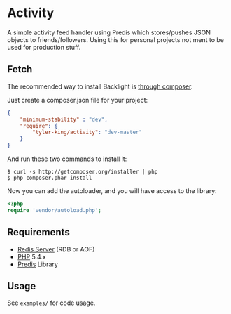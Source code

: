 # Activity

A simple activity feed handler using Predis which stores/pushes JSON objects to friends/followers.
Using this for personal projects not ment to be used for production stuff.

## Fetch

The recommended way to install Backlight is [through composer](http://packagist.org).

Just create a composer.json file for your project:

```JSON
{
    "minimum-stability" : "dev",
    "require": {
        "tyler-king/activity": "dev-master"
    }
}
```

And run these two commands to install it:

    $ curl -s http://getcomposer.org/installer | php
    $ php composer.phar install

Now you can add the autoloader, and you will have access to the library:

```php
<?php
require 'vendor/autoload.php';
```

## Requirements

- [Redis Server](http://redis.io/) (RDB or AOF)
- [PHP](http://php.net) 5.4.x
- [Predis](https://github.com/nrk/predis) Library

## Usage

See `examples/` for code usage.